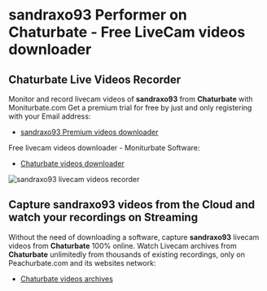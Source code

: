 # sandraxo93 Performer on Chaturbate - Free LiveCam videos downloader

## Chaturbate Live Videos Recorder

Monitor and record livecam videos of **sandraxo93** from **Chaturbate** with Moniturbate.com
Get a premium trial for free by just and only registering with your Email address:
* [sandraxo93 Premium videos downloader](https://moniturbate.com/request-demo-licence-key.html)

Free livecam videos downloader - Moniturbate Software:
* [Chaturbate videos downloader](https://moniturbate.com/moniturbate-download-software.html)

![sandraxo93 livecam videos recorder](https://peachurnet.com/templates/moniturbate-software.png)


## Capture sandraxo93 videos from the Cloud and watch your recordings on Streaming

Without the need of downloading a software, capture **sandraxo93** livecam videos from **Chaturbate** 100% online.
Watch Livecam archives from **Chaturbate** unlimitedly from thousands of existing recordings, only on Peachurbate.com and its websites network:
* [Chaturbate videos archives](https://peachurnet.com/)